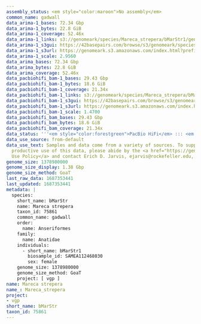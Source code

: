 ```yaml
---
assembly_status: <em style="color:maroon">No assembly</em>
common_name: gadwall
data_arima-1_bases: 72.34 Gbp
data_arima-1_bytes: 22.8 GiB
data_arima-1_coverage: 52.46x
data_arima-1_links: s3://genomeark/species/Mareca_strepera/bMarStr1/genomic_data/arima/<br>
data_arima-1_s3gui: https://42basepairs.com/browse/s3/genomeark/species/Mareca_strepera/bMarStr1/genomic_data/arima/
data_arima-1_s3url: https://genomeark.s3.amazonaws.com/index.html?prefix=species/Mareca_strepera/bMarStr1/genomic_data/arima/
data_arima-1_scale: 2.9560
data_arima_bases: 72.34 Gbp
data_arima_bytes: 22.8 GiB
data_arima_coverage: 52.46x
data_pacbiohifi_bam-1_bases: 29.43 Gbp
data_pacbiohifi_bam-1_bytes: 18.6 GiB
data_pacbiohifi_bam-1_coverage: 21.34x
data_pacbiohifi_bam-1_links: s3://genomeark/species/Mareca_strepera/bMarStr1/genomic_data/pacbio_hifi/<br>
data_pacbiohifi_bam-1_s3gui: https://42basepairs.com/browse/s3/genomeark/species/Mareca_strepera/bMarStr1/genomic_data/pacbio_hifi/
data_pacbiohifi_bam-1_s3url: https://genomeark.s3.amazonaws.com/index.html?prefix=species/Mareca_strepera/bMarStr1/genomic_data/pacbio_hifi/
data_pacbiohifi_bam-1_scale: 1.4700
data_pacbiohifi_bam_bases: 29.43 Gbp
data_pacbiohifi_bam_bytes: 18.6 GiB
data_pacbiohifi_bam_coverage: 21.34x
data_status: '''<em style="color:forestgreen">PacBio HiFi</em> ::: <em style="color:forestgreen">Arima</em>'''
data_use_source: from-default
data_use_text: Samples and data come from a variety of sources. To support fair and
  productive use of this data, please abide by the <a href="https://genome10k.soe.ucsc.edu/data-use-policies/">Data
  Use Policy</a> and contact Erich D. Jarvis, ejarvis@rockefeller.edu, with any questions.
genome_size: 1378980000
genome_size_display: 1.38 Gbp
genome_size_method: GoaT
last_raw_data: 1687353441
last_updated: 1687353441
metadata: |
  species:
    short_name: bMarStr
    name: Mareca strepera
    taxon_id: 75861
    common_name: gadwall
    order:
      name: Anseriformes
    family:
      name: Anatidae
    individuals:
      - short_name: bMarStr1
        biosample_id: SAMEA112468030
        sex: female
    genome_size: 1378980000
    genome_size_method: GoaT
    project: [ vgp ]
name: Mareca strepera
name_: Mareca_strepera
project:
- vgp
short_name: bMarStr
taxon_id: 75861
---
```


